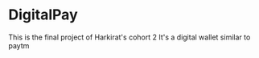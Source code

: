 # DigitalPay
This is the final project of Harkirat's cohort 2 
It's a digital wallet similar to paytm 